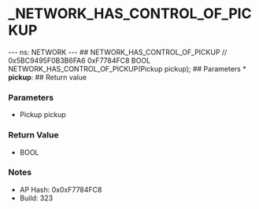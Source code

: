 # _NETWORK_HAS_CONTROL_OF_PICKUP

--- ns: NETWORK --- ## NETWORK_HAS_CONTROL_OF_PICKUP  // 0x5BC9495F0B3B6FA6 0xF7784FC8 BOOL NETWORK_HAS_CONTROL_OF_PICKUP(Pickup pickup);   ## Parameters * **pickup**:  ## Return value

### Parameters
* Pickup pickup

### Return Value
* BOOL

### Notes
* AP Hash: 0x0xF7784FC8
* Build: 323

